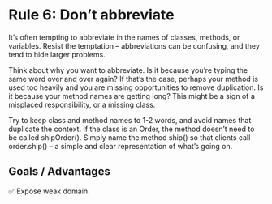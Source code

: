 # Rule 6: Don’t abbreviate

It’s often tempting to abbreviate in the names of classes, methods, or variables. Resist the
temptation – abbreviations can be confusing, and they tend to hide larger problems.

Think about why you want to abbreviate. Is it because you’re typing the same word over and
over again? If that’s the case, perhaps your method is used too heavily and you are missing
opportunities to remove duplication. Is it because your method names are getting long? 
This might be a sign of a misplaced responsibility, or a missing class.

Try to keep class and method names to 1-2 words, and avoid names that duplicate the context. If
the class is an Order, the method doesn’t need to be called shipOrder(). Simply name the method
ship() so that clients call order.ship() – a simple and clear representation of what’s going on. 

## Goals / Advantages

:white_check_mark: Expose weak domain.